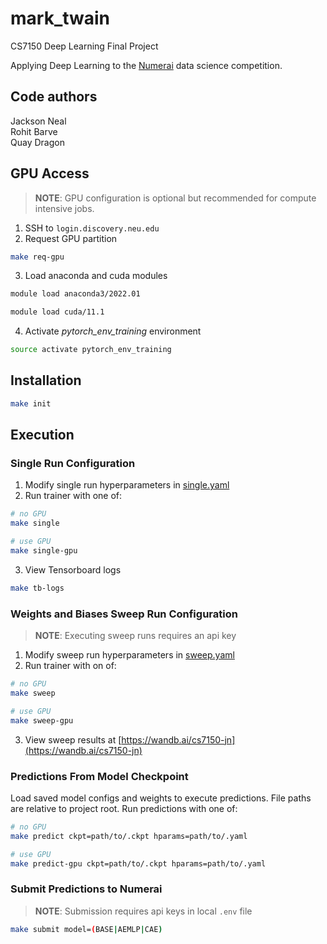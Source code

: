 # mark_twain

CS7150 Deep Learning Final Project

Applying Deep Learning to the [Numerai](https://numer.ai/tournament) data science competition.

Code authors
------------
Jackson Neal  
Rohit Barve  
Quay Dragon

GPU Access
------------
> __NOTE__: GPU configuration is optional but recommended for compute intensive jobs.

1. SSH to `login.discovery.neu.edu`
2. Request GPU partition

```bash
make req-gpu
```

3. Load anaconda and cuda modules

```bash
module load anaconda3/2022.01
```

```bash
module load cuda/11.1
```

4. Activate *pytorch_env_training* environment
```bash
source activate pytorch_env_training
````

Installation
------------

```bash
make init
```

Execution
------------

### Single Run Configuration

1. Modify single run hyperparameters in [single.yaml](numerai/config/single.yaml)
2. Run trainer with one of:

```bash
# no GPU
make single
```

```bash
# use GPU
make single-gpu
```

3. View Tensorboard logs

```bash
make tb-logs
```

### Weights and Biases Sweep Run Configuration

> __NOTE__: Executing sweep runs requires an api key

1. Modify sweep run hyperparameters in [sweep.yaml](numerai/config/sweep.yaml)
2. Run trainer with on of:

```bash
# no GPU
make sweep
```

```bash
# use GPU
make sweep-gpu
```

3. View sweep results at [https://wandb.ai/cs7150-jn](https://wandb.ai/cs7150-jn)

### Predictions From Model Checkpoint

Load saved model configs and weights to execute predictions.  File paths are relative to project root.
Run predictions with one of:

```bash
# no GPU
make predict ckpt=path/to/.ckpt hparams=path/to/.yaml
```

```bash
# use GPU
make predict-gpu ckpt=path/to/.ckpt hparams=path/to/.yaml
```

### Submit Predictions to Numerai

> __NOTE__: Submission requires api keys in local `.env` file

```bash
make submit model=(BASE|AEMLP|CAE)
```
